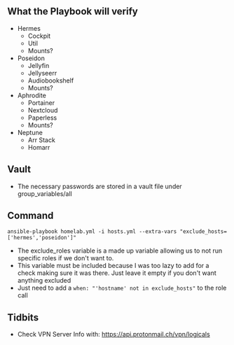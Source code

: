 ## What the Playbook will verify
- Hermes
    - Cockpit
    - Util
    - Mounts?
- Poseidon
    - Jellyfin
    - Jellyseerr
    - Audiobookshelf
    - Mounts?
- Aphrodite
    - Portainer
    - Nextcloud
    - Paperless
    - Mounts?
- Neptune
    - Arr Stack
    - Homarr

## Vault
- The necessary passwords are stored in a vault file under group_variables/all

## Command
`ansible-playbook homelab.yml -i hosts.yml --extra-vars "exclude_hosts=['hermes','poseidon']"`
- The exclude_roles variable is a made up variable allowing us to not run specific roles if we don't want to.
- This variable must be included because I was too lazy to add for a check making sure it was there. Just leave it empty if you don't want anything excluded
- Just need to add a `when: "'hostname' not in exclude_hosts"` to the role call

## Tidbits
- Check VPN Server Info with: https://api.protonmail.ch/vpn/logicals
